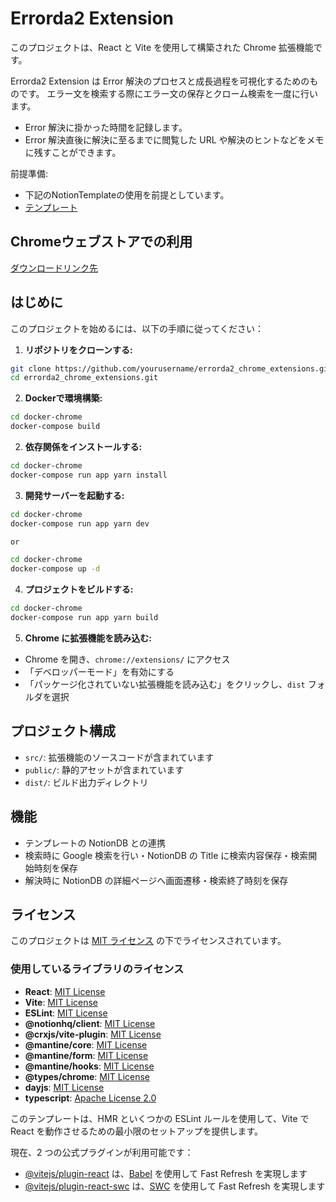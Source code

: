 # Errorda2 Extension

このプロジェクトは、React と Vite を使用して構築された Chrome 拡張機能です。

Errorda2 Extension は Error 解決のプロセスと成長過程を可視化するためのものです。 エラー文を検索する際にエラー文の保存とクローム検索を一度に行います。

- Error 解決に掛かった時間を記録します。
- Error 解決直後に解決に至るまでに閲覧した URL や解決のヒントなどをメモに残すことができます。

前提準備:
- 下記のNotionTemplateの使用を前提としています。
- [テンプレート](https://honored-motion-55e.notion.site/129eaa80727680f19b06d02621f24066?v=129eaa807276819899ee000c30bb0f5b&pvs=4)

## Chromeウェブストアでの利用

[ダウンロードリンク先](https://chromewebstore.google.com/detail/errorda2-extension/kiokhdhbecikhmpdancgmchlpjjbbkjg)

## はじめに

このプロジェクトを始めるには、以下の手順に従ってください：

1. **リポジトリをクローンする:**

```sh
git clone https://github.com/yourusername/errorda2_chrome_extensions.git
cd errorda2_chrome_extensions.git
```

2. **Dockerで環境構築:**

```sh
cd docker-chrome
docker-compose build
```

2. **依存関係をインストールする:**

```sh
cd docker-chrome
docker-compose run app yarn install
```

3. **開発サーバーを起動する:**

```sh
cd docker-chrome
docker-compose run app yarn dev

or

cd docker-chrome
docker-compose up -d
```

4. **プロジェクトをビルドする:**

```sh
cd docker-chrome
docker-compose run app yarn build
```

5. **Chrome に拡張機能を読み込む:**

- Chrome を開き、`chrome://extensions/` にアクセス
- 「デベロッパーモード」を有効にする
- 「パッケージ化されていない拡張機能を読み込む」をクリックし、`dist` フォルダを選択

## プロジェクト構成

- `src/`: 拡張機能のソースコードが含まれています
- `public/`: 静的アセットが含まれています
- `dist/`: ビルド出力ディレクトリ

## 機能

- テンプレートの NotionDB との連携
- 検索時に Google 検索を行い・NotionDB の Title に検索内容保存・検索開始時刻を保存
- 解決時に NotionDB の詳細ページへ画面遷移・検索終了時刻を保存

## ライセンス

このプロジェクトは [MIT ライセンス](./LICENSE) の下でライセンスされています。

### 使用しているライブラリのライセンス

- **React**: [MIT License](https://github.com/facebook/react/blob/main/LICENSE)
- **Vite**: [MIT License](https://github.com/vitejs/vite/blob/main/LICENSE)
- **ESLint**: [MIT License](https://github.com/eslint/eslint/blob/main/LICENSE)
- **@notionhq/client**: [MIT License](https://github.com/makenotion/notion-sdk-js/blob/main/LICENSE)
- **@crxjs/vite-plugin**: [MIT License](https://github.com/crxjs/chrome-extension-tools/blob/main/LICENSE)
- **@mantine/core**: [MIT License](https://github.com/mantinedev/mantine/blob/master/LICENSE)
- **@mantine/form**: [MIT License](https://github.com/mantinedev/mantine/blob/master/LICENSE)
- **@mantine/hooks**: [MIT License](https://github.com/mantinedev/mantine/blob/master/LICENSE)
- **@types/chrome**: [MIT License](https://github.com/DefinitelyTyped/DefinitelyTyped/blob/master/LICENSE)
- **dayjs**: [MIT License](https://github.com/iamkun/dayjs/blob/dev/LICENSE)
- **typescript**: [Apache License 2.0](https://github.com/microsoft/TypeScript/blob/main/LICENSE.txt)

このテンプレートは、HMR といくつかの ESLint ルールを使用して、Vite で React を動作させるための最小限のセットアップを提供します。

現在、2 つの公式プラグインが利用可能です：

- [@vitejs/plugin-react](https://github.com/vitejs/vite-plugin-react/blob/main/packages/plugin-react/README.md) は、[Babel](https://babeljs.io/) を使用して Fast Refresh を実現します
- [@vitejs/plugin-react-swc](https://github.com/vitejs/vite-plugin-react-swc) は、[SWC](https://swc.rs/) を使用して Fast Refresh を実現します
